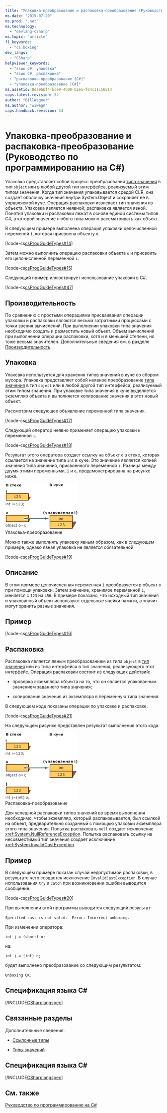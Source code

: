 ```yaml
---
title: "Упаковка-преобразование и распаковка-преобразование (Руководство по программированию на C#) | Microsoft Docs"
ms.date: "2015-07-20"
ms.prod: ".net"
ms.technology: 
  - "devlang-csharp"
ms.topic: "article"
f1_keywords: 
  - "cs.boxing"
dev_langs: 
  - "CSharp"
helpviewer_keywords: 
  - "язык C#, упаковка"
  - "язык C#, распаковка"
  - "распаковка-преобразование [C#]"
  - "упаковка-преобразование [C#]"
ms.assetid: 8da9bbf4-bce9-4b08-b2e5-f64c11c56514
caps.latest.revision: 34
author: "BillWagner"
ms.author: "wiwagn"
caps.handback.revision: 34
---
```

# Упаковка-преобразование и распаковка-преобразование (Руководство по программированию на C#)
Упаковка представляет собой процесс преобразования [типа значения](../../../csharp/language-reference/keywords/value-types.md) в тип `object` или в любой другой тип интерфейса, реализуемый этим типом значения.  Когда тип значения упаковывается средой CLR, она создает оболочку значения внутри System.Object и сохраняет ее в управляемой куче.  Операция распаковки извлекает тип значения из объекта.  Упаковка является неявной; распаковка является явной.  Понятия упаковки и распаковки лежат в основе единой системы типов C\#, в которой значение любого типа можно рассматривать как объект.  
  
 В следующем примере выполнена операция *упаковки* целочисленной переменой `i`, которая присвоена объекту `o`.  
  
 [!code-cs[csProgGuideTypes#14](../../../csharp/programming-guide/nullable-types/codesnippet/CSharp/boxing-and-unboxing_1.cs)]  
  
 Затем можно выполнить операцию распаковки объекта `o` и присвоить его целочисленной переменной `i`:  
  
 [!code-cs[csProgGuideTypes#15](../../../csharp/programming-guide/nullable-types/codesnippet/CSharp/boxing-and-unboxing_2.cs)]  
  
 Следующий пример иллюстрирует использование упаковки в C\#.  
  
 [!code-cs[csProgGuideTypes#47](../../../csharp/programming-guide/nullable-types/codesnippet/CSharp/boxing-and-unboxing_3.cs)]  
  
## Производительность  
 По сравнению с простыми операциями присваивания операции упаковки и распаковки являются весьма затратными процессами с точки зрения вычислений.  При выполнении упаковки типа значения необходимо создать и разместить новый объект.  Объем вычислений при выполнении операции распаковки, хотя и в меньшей степени, но тоже весьма значителен.  Дополнительные сведения см. в разделе [Производительность](../Topic/.NET%20Performance%20Tips.md).  
  
## Упаковка  
 Упаковка используется для хранения типов значений в куче со сбором мусора.  Упаковка представляет собой неявное преобразование [типа значения](../../../csharp/language-reference/keywords/value-types.md) в тип `object` или в любой другой тип интерфейса, реализуемый этим типом значения.  При упаковке типа значения в куче выделяется экземпляр объекта и выполняется копирование значения в этот новый объект.  
  
 Рассмотрим следующее объявление переменной типа значения.  
  
 [!code-cs[csProgGuideTypes#17](../../../csharp/programming-guide/nullable-types/codesnippet/CSharp/boxing-and-unboxing_4.cs)]  
  
 Следующий оператор неявно применяет операцию упаковки к переменной `i`.  
  
 [!code-cs[csProgGuideTypes#18](../../../csharp/programming-guide/nullable-types/codesnippet/CSharp/boxing-and-unboxing_5.cs)]  
  
 Результат этого оператора создает ссылку на объект `o` в стеке, которая ссылается на значение типа `int` в куче.  Это значение является копией значения типа значения, присвоенного переменной `i`.  Разница между двумя этими переменными, `i` и `o`, продемонстрирована на рисунке ниже.  
  
 ![График BoxingConversion](../../../csharp/programming-guide/types/media/vcboxingconversion.gif "vcBoxingConversion")  
Упаковка\-преобразование  
  
 Можно также выполнять упаковку явным образом, как в следующем примере, однако явная упаковка не является обязательной.  
  
 [!code-cs[csProgGuideTypes#19](../../../csharp/programming-guide/nullable-types/codesnippet/CSharp/boxing-and-unboxing_6.cs)]  
  
## Описание  
 В этом примере целочисленная переменная `i` преобразуется в объект `o` при помощи упаковки.  Затем значение, хранимое переменной `i`, меняется с `123` на `456`.  В примере показано, что исходный тип значения и упакованный объект используют отдельные ячейки памяти, а значит могут хранить разные значения.  
  
## Пример  
 [!code-cs[csProgGuideTypes#16](../../../csharp/programming-guide/nullable-types/codesnippet/CSharp/boxing-and-unboxing_7.cs)]  
  
## Распаковка  
 Распаковка является явным преобразованием из типа `object` в [тип значения](../../../csharp/language-reference/keywords/value-types.md) или из типа интерфейса в тип значения, реализующего этот интерфейс.  Операция распаковки состоит из следующих действий:  
  
-   проверка экземпляра объекта на то, что он является упакованным значением заданного типа значения;  
  
-   копирование значения из экземпляра в переменную типа значения.  
  
 В следующем коде показаны операции по упаковке и распаковке.  
  
 [!code-cs[csProgGuideTypes#21](../../../csharp/programming-guide/nullable-types/codesnippet/CSharp/boxing-and-unboxing_8.cs)]  
  
 На следующем рисунке представлен результат выполнения этого кода.  
  
 ![График преобразования UnBoxing](../../../csharp/programming-guide/types/media/vcunboxingconversion.gif "vcUnBoxingConversion")  
Распаковка\-преобразование  
  
 Для успешной распаковки типов значений во время выполнения необходимо, чтобы экземпляр, который распаковывается, был ссылкой на объект, предварительно созданный с помощью упаковки экземпляра этого типа значения.  Попытка распаковать `null` создает исключение <xref:System.NullReferenceException>.  Попытка распаковать ссылку на несовместимый тип значения создает исключение <xref:System.InvalidCastException>.  
  
## Пример  
 В следующем примере показан случай недопустимой распаковки, в результате чего создается исключение `InvalidCastException`.  В случае использования `try` и `catch` при возникновении ошибки выводится сообщение.  
  
 [!code-cs[csProgGuideTypes#20](../../../csharp/programming-guide/nullable-types/codesnippet/CSharp/boxing-and-unboxing_9.cs)]  
  
 При выполнении этой программы выводится следующий результат:  
  
 `Specified cast is not valid.  Error: Incorrect unboxing.`  
  
 При изменении оператора:  
  
```  
int j = (short) o;  
```  
  
 на:  
  
```  
int j = (int) o;  
```  
  
 будет выполнено преобразование со следующим результатом:  
  
 `Unboxing OK.`  
  
## Спецификация языка C\#  
 [!INCLUDE[CSharplangspec](../../../csharp/language-reference/keywords/includes/csharplangspec-md.md)]  
  
## Связанные разделы  
 Дополнительные сведения:  
  
-   [Ссылочные типы](../../../csharp/language-reference/keywords/reference-types.md)  
  
-   [Типы значений](../../../csharp/language-reference/keywords/value-types.md)  
  
## Спецификация языка C\#  
 [!INCLUDE[CSharplangspec](../../../csharp/language-reference/keywords/includes/csharplangspec-md.md)]  
  
## См. также  
 [Руководство по программированию на C\#](../../../csharp/programming-guide/index.md)